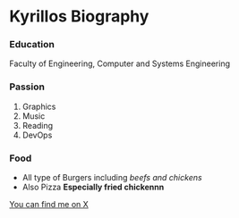 # Kyrillos Biography
### Education
Faculty of Engineering, Computer and Systems Engineering
### Passion
1. Graphics
2. Music
3. Reading
4. DevOps
### Food
- All type of Burgers including *beefs and chickens*
- Also Pizza
**Especially fried chickennn**

[You can find me on X](x.com/kyrilloswahid)
